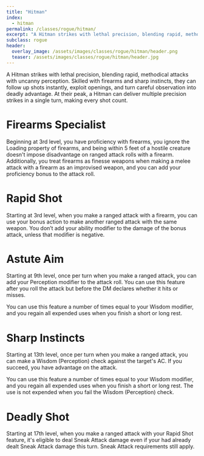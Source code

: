 ```yaml
---
title: "Hitman"
index: 
  - hitman
permalink: /classes/rogue/hitman/
excerpt: "A Hitman strikes with lethal precision, blending rapid, methodical attacks with uncanny perception."
subclass: rogue
header:
  overlay_image: /assets/images/classes/rogue/hitman/header.png
  teaser: /assets/images/classes/rogue/hitman/header.jpg
---
```

A Hitman strikes with lethal precision, blending rapid, methodical attacks with uncanny perception. Skilled with firearms and sharp instincts, they can follow up shots instantly, exploit openings, and turn careful observation into deadly advantage. At their peak, a Hitman can deliver multiple precision strikes in a single turn, making every shot count.

# Firearms Specialist
Beginning at 3rd level, you have proficiency with firearms, you ignore the Loading property of firearms, and being within 5 feet of a hostile creature doesn't impose disadvantage on ranged attack rolls with a firearm. Additionally, you treat firearms as finesse weapons when making a melee attack with a firearm as an improvised weapon, and you can add your proficiency bonus to the attack roll.

# Rapid Shot
Starting at 3rd level, when you make a ranged attack with a firearm, you can use your bonus action to make another ranged attack with the same weapon. You don’t add your ability modifier to the damage of the bonus attack, unless that modifier is negative.

# Astute Aim 
Starting at 9th level, once per turn when you make a ranged attack, you can add your Perception modifier to the attack roll. You can use this feature after you roll the attack but before the DM declares whether it hits or misses.

You can use this feature a number of times equal to your Wisdom modifier, and you regain all expended uses when you finish a short or long rest.

# Sharp Instincts
Starting at 13th level, once per turn when you make a ranged attack, you can make a Wisdom (Perception) check against the target's AC. If you succeed, you have advantage on the attack.

You can use this feature a number of times equal to your Wisdom modifier, and you regain all expended uses when you finish a short or long rest. The use is not expended when you fail the Wisdom (Perception) check.

# Deadly Shot
Starting at 17th level, when you make a ranged attack with your Rapid Shot feature, it's eligible to deal Sneak Attack damage even if your had already dealt Sneak Attack damage this turn. Sneak Attack requirements still apply.